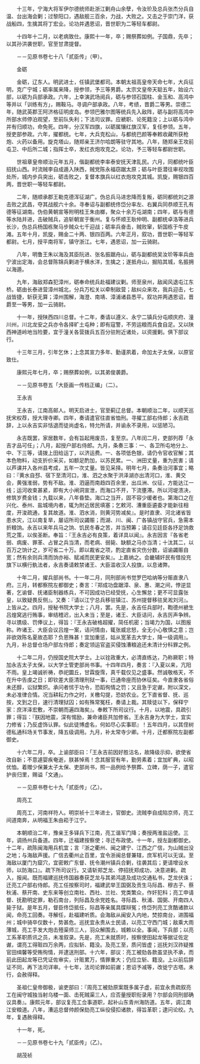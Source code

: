 <!-- { "loadSidebar": true } -->
　　十三年，宁海大将军伊尔德统师赴浙江剿舟山余孽，令汝玠及总兵张杰分兵自温、台出海会剿；过黎阳口，遇敌舰三百余，力战，大败之。又击之于崇门洋，获战船四，生擒其将丁宏业。论功并遇恩诏，晋世职为二等轻车都尉。

　　十四年十二月，以老病致仕。康熙十一年，卒；赐祭葬如例。子国鼎，先卒；以其孙洪袭世职，官至甘肃提督。

　　－－见原书卷七十八「贰臣传」（甲）。

　　金砺

　　金砺，辽东人。明武进士，任镇武堡都司。本朝太祖高皇帝天命七年，大兵征明，克广宁城；砺率属来降，授参领，予三等男爵。太宗文皇帝天聪五年，始设六部，以砺为兵部承政。六年，上幸演武场阅兵，砺与参领石国柱、金玉和、高鸿中等并以「训练有方」，赐鞍马。寻调户部承政。八年，考绩，晋爵二等男。崇德二年，随武英郡王阿济格征明皮岛。参领巴雅尔图等统兵先入敌阵，砺与副将高鸿中所部水师停泊观望，至前队失利；下法司议罪。应褫职、论死籍没；上以砺与鸿中并有归顺功，命免死。四年，分汉军四旗，以砺属镶红旗汉军，复任参领。五年，授吏部参政。六年，擢都统。七年，大兵克松山，与都统巴颜等奉敕收藏所获枪炮、火药以备用。旋克塔山，随郑亲王济尔哈朗等驻守其地。八年，随郑亲王攻前屯卫、中后所二城；指挥士卒，发红衣炮攻克之。论功，予三等轻车都尉世职。

　　世祖章皇帝顺治元年五月，偕副都统李率泰安抚天津乱民。六月，同都统叶臣招抚山西。时流贼李自成遁入陕西，贼党陈永福窃踞太原；砺与叶臣潜往审视攻围处所，城内步兵突出，砺击败之，复督本旗兵以红衣炮攻克其城。凯旋，赐银四百两，晋世职一等轻车都尉。

　　二年，随顺承郡王勒克德浑征湖广。伪总兵马进忠降而复叛，砺同都统刘之源击败之武昌，夺其战舰六十余。寻奉诏与副都统佟岱分率左、右翼兵同恭顺王孔有德等征湖南。伪伯黄朝宣等附明桂王朱由榔，聚众十余万屯湖南；四年，砺与有德等水陆并进，击破贼兵，追斩朝宣于衡州。复与怀顺王耿仲明、副都统卓洛等进兵长沙，伪总兵杨国栋聚马步贼众七千迎战；砺率兵奋击，贼败窜，斩国栋于牛皮滩。五年十月，凯旋，赐金二十两、银四百两。六年正月，叙功，晋世职一等轻军都尉。七月，授平南将军，镇守浙江。七年，遇恩诏，加一云骑尉。

　　八年，明鲁王朱以海及其臣阮进、张名振踞舟山，砺与副都统吴汝玠等率兵由宁波出定海，会总督陈锦兵剿进于横水洋，生擒之；遂抵舟山，掘陷其城，名振拥以海遁。

　　九年，海敌郑森犯漳州，砺奉命统兵赴福建议剿。师至泉州，敌闻风退屯江东桥。砺由长泰进营漳州城北，分兵万松关以牵制敌营；敌纠众来攻，我兵迎击，七战皆捷，斩获无算；漳州围解，海澄、南靖、漳浦诸县悉平。叙功并两遇恩诏，晋爵至一等男，加一云骑尉。

　　十一年，授陕西四川总督。十二年，奏请以遵义、永宁二镇兵分屯顺庆府、潼川州，川北龙安之兵亦令各择旷土屯种；即有寇警，不劳运粮而兵食自足。又以陕西神道岭地当险要，宜于潼关各营拨兵五百分驻附近诸处，以资援剿。俱下部议行。

　　十三年三月，引年乞休；上念其宣力多年、勤谨夙着，命加太子太保，以原官致仕。

　　康熙元年七月，卒；赐祭葬如例，以其弟俊袭爵。

　　－－见原书卷五「大臣画一传档正编」（二）。

　　王永吉

　　王永吉，江南高邮人。明天启进士，官至蓟辽总督。本朝顺治二年，以顺天巡抚宋权荐，授大理寺卿。四年，奏请遣官往直省恤刑。寻擢工部右侍郎；永吉疏辞，上以永吉实非恬退而徒尚虚名，特允所请，并谕永不录用，以惩陋习。

　　永吉既罢，家居数年，会有旨起用废员，复至京。八年闰二月，吏部列荐「永吉才品可任」；八月，起授户部右侍郎。九月，条奏三事：一、各卫所屯地分上、中、下三等，请拨上田给运丁，以济运费。一、各项低色银，请仍令官收官解；其本色物料，动支折价采买，如额足酌加，以苏民累。一、洲田丈量，重为民害；请以芦课并入各州县考成，五年一次丈量。皆见采择。明年七月，条奏治河事宜；略曰：『黄水自邳、宿下至清河口，淮、泗之水聚于洪泽湖亦出清河口，淮、黄交会，黄强淮弱，势有不敌。淮、泗逼而南趋四百余里，出瓜洲、仪征，方能达江一线；运河收束甚紧，即有大小闸洞宣泄，而海口不开，下流壅滞。所以河堤溃决，修筑岁费金钱；九载以来，八年昏垫。海口之当开，固不容少缓者也。第海口之在兴化、泰州、盐城境内者，辄为附近居民填塞；乞敕河、漕重臣遴委才能新往相度，开浚疏通，复其故道。淮、泗水消，则黄河势减矣』。是时直隶、河北诸省皆患水灾，江以南复旱，屡诏所司议蠲赈；而湖、川、闽、广各镇战守官兵，急需本折粮饷。永吉以来年兵马之饷、饥民冬春之苦，并当预筹；请召见廷臣各抒足饷救荒之策，以俟圣断。奉旨：『王永吉必有良策，着详具以闻』。永吉因言『各省老弱、病废、罪革、占冒之兵当清，而老病、弱毙、缺额之马亦当清；十汰其二，以百万之饷计之，岁可省二十万。即以裁省之项，酌定直省灾伤分数，诏谕蠲赈自宽；然有余则兵清而饷亦裕、赋减而民更安矣』。上嘉纳之。会畿辅奸民有借投充旗下以横行骫法者，永吉奏请敕禁诸王、大臣滥收汉人投旗，以息诸弊。

　　十年二月，擢兵部尚书。十一年二月，同刑部尚书觉罗巴哈纳等分赈直隶八府。三月，转都察院左都御史；奏言：『郑成功盘踞漳、泉、惠、潮之间，悖逆显著，乞谕督、抚诸臣制器练兵，不可因成功已经受抚，心生懈怠；更不可显露张皇，以致疑畏反侧』。又奏：『请以江宁总兵移驻镇江、苏州提督移驻吴淞刘河』。上皆从之。四月，授秘书院大学士；八月，罢。先是，永吉任兵部时，鞫德州褫生吕煌窝逃行贿事，审结稽迟，出入未当；至是，诸王、大臣诘问，永吉厉声争辨。寻以镌级、罚俸议上，得旨：『王永吉破格超擢，简任机密；当竭力为国，以图报称。昨诸王、大臣会议吕煌一案，诘问情由，辄张威忿怒，全无小心敬慎之意；岂非欲效陈名夏故态耶？负恩殊甚！宜加重惩，姑从宽革去大学士，降一级调用』。九月，补总督仓场户部左侍郎；奏定领运官盗买侵蚀漕粮追还未清计分科罪之例。

　　十二年二月，仍授国史院大学士。上以铨政重大，必清直练达，乃称厥职；特加永吉太子太保，以大学士管吏部尚书事。十四年四月，奏言：『入夏以来，亢阳不雨。皇上竭诚祈祷，恭祀圜丘，甘霖旋霈，真千载仅见之盛事。然诚敬格天，不在升中告虔之日；即钦差大臣清理刑狱一事，已通帝座而协休征矣。今直隶各省俗未还醇，讼狱繁炽。承问者怵于功令，恐蹈徇情之罚；又且急于定谳，附以深文，未必准律合情。况当耕耘力作之时，关檄勾提，恐妨农业。乞下直省督、抚、巡按，文到之日，速行清理狱囚；如有殊常冤枉，奏请上裁。其赎徒以下，保释宁家：庶洋泽宏敷，不崇朝而遍四海矣』。奉敕下所司议行。十月，以地震，具疏引罪；得旨：『朕因地震，深有惕励，兼命诸臣共加修省。王永吉身为大学士，宜实力修省；乃反虚饰认罪。似此徒博虚名，何如尽心实事耶』！五年四月，以其侄树德私通科场关节事发，降五级调用。九月，补太常寺少卿。十月，迁都察院左副都御史。

　　十六年二月，卒。上谕部臣曰：「王永吉前因好胜沽名，故降级示抑，欲使省改自新；不意遽婴疾奄逝，朕甚悼焉！念其服官有年，勤劳素着；宜加旷典，以昭优恤。着赠少保兼太子太保、吏部尚书，照一品例给予祭葬、立碑，荫一子，遣官护丧归里，赐谥「文通」。

　　－－见原书卷七十九「贰臣传」（乙）。

　　周亮工

　　周亮工，河南祥符人。明崇祯十三年进士，官御史。流贼李自成陷京师，亮工间道南奔，从明福王朱由崧于江宁。

　　本朝顺治二年，豫亲王多铎兵下江南，亮工谐军门降；奏授两淮盐运使。三年，调扬州兵备道。四年，迁福建按察使；寻迁布政使。十一年，授左副都御史。十二年，疏陈闽海用兵机宜；言『浙之衢州、闽之建宁、江西之广信，为山贼出没之地；与海敌声援。广信去衢州止百里，宜令浙闽总督兼辖，庶军机可以无误。至海敌以厦门为窟穴，宜密敕广东督、抚令潮州镇兵合剿，往袭其后；更请增设水师，以防海口』。疏下所司议行。又请斩郑芝龙、停招抚郑成功，决意进剿。疏入，报闻。既而福建巡抚佟国器奏获芝龙与其弟鸿逵及成功交通私书，芝龙伏诛；迁亮工户部右侍郎。亮工任按察司时，福建武举王国弼及贡生马际昌、穆古子、蔡秋浦、蔡开南、史东来等创立南社、西社、兰社、党类繁众，作奸犯科；亮工申请督、抚勘明定罪，勒石南台，列际昌及余党姓名。寻际昌、秋浦、国弼、开南四人毙于狱。是年五月，督臣佟岱抵任，际昌等亲属具牒辩冤；佟岱列亮工贪酷诸款以闻，命亮工回奏。寻解任，赴福建听质。会海敌从闽安入内地，焚掠南台，进围福州；城中骑卒仅数十，势甚危。巡抚宜永贵从士民请，以亮工守西门城；敌乘大雨薄城，亮工手发大炮击殪渠师三人，羽众解围去，城赖以全。事闻，下兵部；以亮工系革职质讯之员，未准叙录。先是，亮工未就质时，按察使田起龙等据证佐定谳，谓亮工得赃四万余两，应拟斩、籍没。及亮工至，质问皆虚；巡抚刘汉祚疑推官田缉馨等受贿徇情，并逮送刑部。十六年，部议：亮工被劾各款虽坚执不承，而前此田起龙等已凭证佐审实，计赃累万，情罪重大；仍应立斩、籍没。上以前后辞证不同，再下法司详审。十七年，法司论罪如前谳；恩诏予减等，改徙宁古塔。未行，会赦得释。

　　圣祖仁皇帝御极，谕吏部曰：『周亮工被劾原案既多属子虚，前宜永贵疏叙亮工在闽守城独当射乌楼一面、击死贼渠三人，应否量授职衔录用？尔部会同刑部确议具奏』。康熙元年，部议复亮工佥事道职，起补山东青州海防道。五年，调江南江安粮道。八年，漕运总督帅颜保劾亮工纵役侵扣诸款，得旨革职；逮问论绞。九年，复遇赦得释。

　　十一年，死。

　　－－见原书卷七十九「贰臣传」（乙）。

　　胡茂祯

